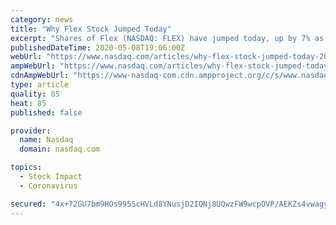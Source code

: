```yaml
---
category: news
title: "Why Flex Stock Jumped Today"
excerpt: "Shares of Flex (NASDAQ: FLEX) have jumped today, up by 7% as of 1:15 p.m. EDT, after the company reported fiscal fourth-quarter earnings. The contract manufacturer"
publishedDateTime: 2020-05-08T19:06:00Z
webUrl: "https://www.nasdaq.com/articles/why-flex-stock-jumped-today-2020-05-08"
ampWebUrl: "https://www.nasdaq.com/articles/why-flex-stock-jumped-today-2020-05-08?amp"
cdnAmpWebUrl: "https://www-nasdaq-com.cdn.ampproject.org/c/s/www.nasdaq.com/articles/why-flex-stock-jumped-today-2020-05-08?amp"
type: article
quality: 85
heat: 85
published: false

provider:
  name: Nasdaq
  domain: nasdaq.com

topics:
  - Stock Impact
  - Coronavirus

secured: "4x+72GU7bm9HOs995ScHVLd8YNusjD2IQNj8UQwzFW9wcpOVP/AEKZs4vwagyPQSPT85XKmVvt0/spoLYJOe3LE+egsP2zB1+qDLjXJkbkS1dRM/n9T4qH4W/vhntQdmFWb47A9N5XUb6WMwmI77tjkmOusfIkgyHma2ZPQ5wiIakhK4iEG8rDh3dgiBLfxjnIPpoMO4B8kI292eeBg3r18vf+LfMk0FoZKshooHSc2IolkrOM9tPJPWWvIWJCNp7viW3NHqyKEVgnXG/Tzed+vGhZlALvrm414lzM4ayzhY5aDOONrZiR40i2iliSU81cyq2CFvlJ9YmrM5Vzz6CcDSMLnG7R2NHjtWGM256zpdopDNwz1Xc1lE3iSubc5CJnczdIjiY7IQmlE1ubxI3KAVT3HqmLP3CRWMLaJDSJOWJcUfViy//lO7haPMFuDcez+It9CWJ4YyZ0ysn1QRFcfQWcLERStuYyx46RHYzso=;WZciB10DkQ7lgRDPWEYeHw=="
---
```


